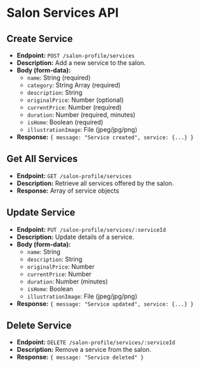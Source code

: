 # Salon Services API

## Create Service
- **Endpoint:** `POST /salon-profile/services`
- **Description:** Add a new service to the salon.
- **Body (form-data):**
  - `name`: String (required)
  - `category`: String Array (required)
  - `description`: String
  - `originalPrice`: Number (optional)
  - `currentPrice`: Number (required)
  - `duration`: Number (required, minutes)
  - `isHome`: Boolean (required)
  - `illustrationImage`: File (jpeg/jpg/png)
- **Response:** `{ message: "Service created", service: {...} }`

## Get All Services
- **Endpoint:** `GET /salon-profile/services`
- **Description:** Retrieve all services offered by the salon.
- **Response:** Array of service objects

## Update Service
- **Endpoint:** `PUT /salon-profile/services/:serviceId`
- **Description:** Update details of a service.
- **Body (form-data):**
  - `name`: String
  - `description`: String
  - `originalPrice`: Number
  - `currentPrice`: Number
  - `duration`: Number (minutes)
  - `isHome`: Boolean
  - `illustrationImage`: File (jpeg/jpg/png)
- **Response:** `{ message: "Service updated", service: {...} }`

## Delete Service
- **Endpoint:** `DELETE /salon-profile/services/:serviceId`
- **Description:** Remove a service from the salon.
- **Response:** `{ message: "Service deleted" }`
